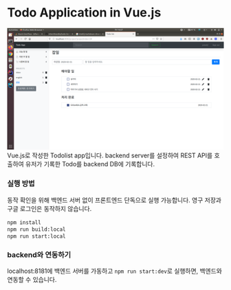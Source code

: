 # Todo Application in Vue.js
![](src/docs/pics/todo-list-page.png)
Vue.js로 작성한 Todolist app입니다. backend server를 설정하여 REST API를 호출하여 유저가 기록한 Todo를 backend DB에 기록합니다. 

### 실행 방법
동작 확인을 위해 백엔드 서버 없이 프론트엔드 단독으로 실행 가능합니다. 영구 저장과 구글 로그인은 동작하지 않습니다.
```
npm install
npm run build:local
npm run start:local
```

### backend와 연동하기 
localhost:8181에 백엔드 서버를 가동하고 `npm run start:dev`로 실행하면, 백엔드와 연동할 수 있습니다.
